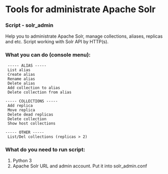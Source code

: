 # Tools for administrate Apache Solr


### Script - solr_admin
Help you to administrate Apache Solr, manage collections, aliases, replicas and etc. 
Script working with Solr API by HTTP(s).

### What you can do (console menu):
	 ----- ALIAS -----
	 List alias
	 Create alias
	 Rename alias
	 Delete alias
	 Add collection to alias
	 Delete collection from alias

	----- COLLECTIONS -----
	 Add replica
	 Move replica
	 Delete dead replicas
	 Delete collection
	 Show host collections
	 
	----- OTHER -----
	 List/Del collections (replicas > 2)


### What do you need to run script:
1. Python 3
2. Apache Solr URL and admin account. Put it into solr_admin.conf

